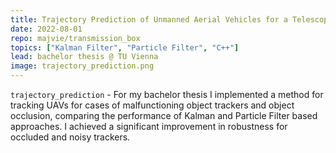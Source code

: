 ```yaml
---
title: Trajectory Prediction of Unmanned Aerial Vehicles for a Telescope System
date: 2022-08-01
repo: majvie/transmission_box
topics: ["Kalman Filter", "Particle Filter", "C++"]
lead: bachelor thesis @ TU Vienna
image: trajectory_prediction.png
---
```


`trajectory_prediction` - For my bachelor thesis I implemented a method for tracking UAVs for cases of malfunctioning object trackers and object occlusion, comparing the performance of Kalman and Particle Filter based approaches. I achieved a significant improvement in robustness for occluded and noisy trackers. 